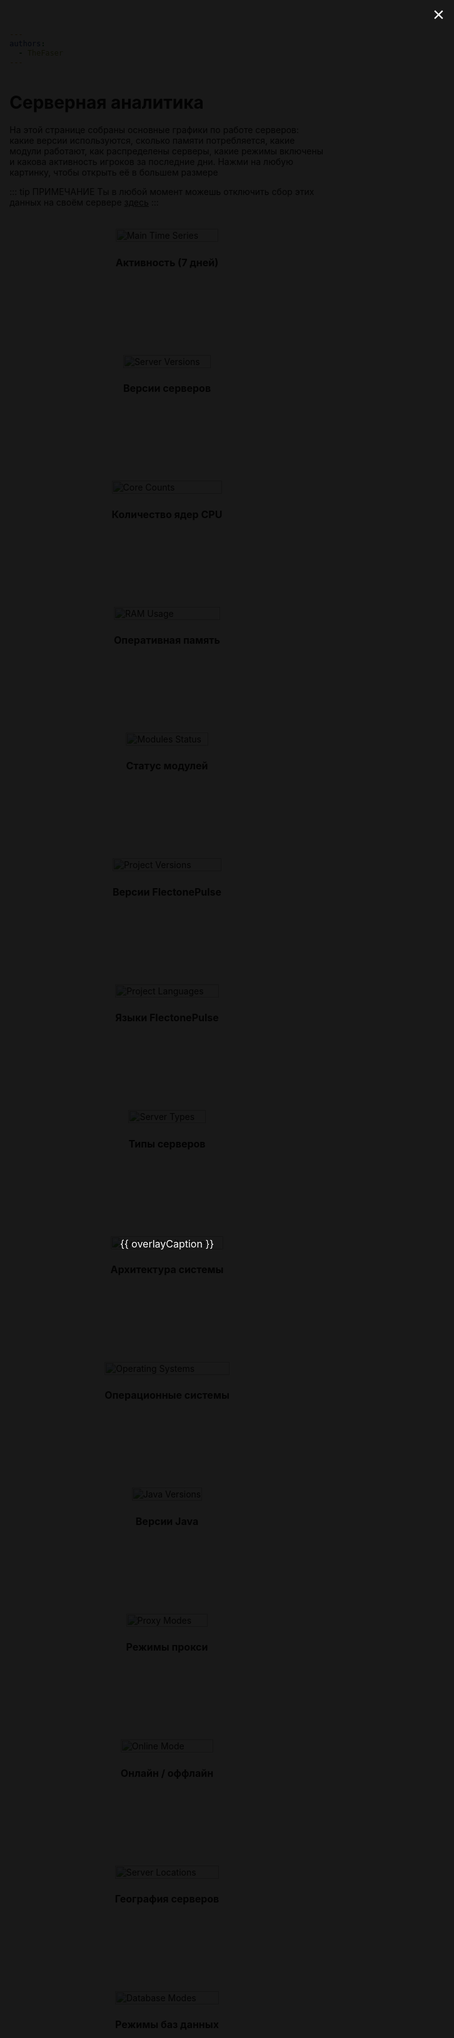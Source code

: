 ```yaml
---
authors:
  - TheFaser
---
```


<script setup>
import { ref } from 'vue'

const overlayVisible = ref(false)
const overlaySrc     = ref('')
const overlayCaption = ref('')

function showOverlay(src, caption) {
  overlaySrc.value     = src
  overlayCaption.value = caption
  overlayVisible.value = true
}

function hideOverlay() {
  overlayVisible.value = false
}
</script>

<style>
.metrics-grid {
  display: grid;
  grid-template-columns: repeat(auto-fit, minmax(200px, 1fr));
  gap: 128px;
  padding: 20px 0;
  overflow: visible;
}

.metrics-item {
  max-width: 300px;
  margin: 0 auto;
  display: flex;
  flex-direction: column;
  align-items: center;
  cursor: zoom-in;
}

.metrics-item h3 {
  font-size: 1rem;
  margin-bottom: 10px;
  text-align: center;
}

.metrics-item img {
  width: 100%;
  max-width: 300px;
  transition: transform .2s ease;
}


.metrics-item:hover img {
  transform: scale(1.05);
}

.overlay {
  position: fixed;
  top: 0; left: 0;
  width: 100vw; height: 100vh;
  background: rgba(0,0,0,0.9);
  display: flex;
  flex-direction: column;
  align-items: center;
  justify-content: center;
  z-index: 9999;
}

.overlay-img {
  max-width: 90vw;
  max-height: 80vh;
  object-fit: contain;
}

.overlay-caption {
  margin-top: 12px;
  color: #fff;
  font-size: 1rem;
  text-align: center;
}

.overlay-close {
  position: absolute;
  top: 20px; right: 30px;
  font-size: 2rem;
  background: none;
  border: none;
  color: #fff;
  cursor: pointer;
}
</style>

<div v-if="overlayVisible" class="overlay" @click.self="hideOverlay">
  <button class="overlay-close" @click="hideOverlay">×</button>
  <img :src="overlaySrc" class="overlay-img" />
  <div class="overlay-caption">{{ overlayCaption }}</div>
</div>

# Серверная аналитика

На этой странице собраны основные графики по работе серверов: 
какие версии используются, сколько памяти потребляется, 
какие модули работают, как распределены серверы, 
какие режимы включены и какова активность игроков за последние дни. 
Нажми на любую картинку, чтобы открыть её в большем размере

::: tip ПРИМЕЧАНИЕ
Ты в любой момент можешь отключить сбор этих данных на своём сервере [здесь](/docs/config#metrics)
:::

<div class="metrics-grid">

  <div class="metrics-item" @click="showOverlay('https://flectone.net/api/pulse/metrics/svg', 'Активность игроков и серверов')">
    <img src="https://flectone.net/api/pulse/metrics/svg" alt="Main Time Series">
    <h3>Активность (7 дней)</h3>
  </div>

  <div class="metrics-item" @click="showOverlay('https://flectone.net/api/pulse/metrics/svg/server-versions', 'Версии серверов')">
    <img src="https://flectone.net/api/pulse/metrics/svg/server-versions" alt="Server Versions">
    <h3>Версии серверов</h3>
  </div>

  <div class="metrics-item" @click="showOverlay('https://flectone.net/api/pulse/metrics/svg/core-counts', 'Количество ядер CPU')">
    <img src="https://flectone.net/api/pulse/metrics/svg/core-counts" alt="Core Counts">
    <h3>Количество ядер CPU</h3>
  </div>

  <div class="metrics-item" @click="showOverlay('https://flectone.net/api/pulse/metrics/svg/ram-usage', 'Использование оперативной памяти')">
    <img src="https://flectone.net/api/pulse/metrics/svg/ram-usage" alt="RAM Usage">
    <h3>Оперативная память</h3>
  </div>

  <div class="metrics-item" @click="showOverlay('https://flectone.net/api/pulse/metrics/svg/modules-status', 'Статус модулей')">
    <img src="https://flectone.net/api/pulse/metrics/svg/modules-status" alt="Modules Status">
    <h3>Статус модулей</h3>
  </div>

  <div class="metrics-item" @click="showOverlay('https://flectone.net/api/pulse/metrics/svg/project-versions', 'Версии FlectonePulse')">
    <img src="https://flectone.net/api/pulse/metrics/svg/project-versions" alt="Project Versions">
    <h3>Версии FlectonePulse</h3>
  </div>

  <div class="metrics-item" @click="showOverlay('https://flectone.net/api/pulse/metrics/svg/project-languages', 'Языки проекта')">
    <img src="https://flectone.net/api/pulse/metrics/svg/project-languages" alt="Project Languages">
    <h3>Языки FlectonePulse</h3>
  </div>

  <div class="metrics-item" @click="showOverlay('https://flectone.net/api/pulse/metrics/svg/server-types', 'Типы серверов')">
    <img src="https://flectone.net/api/pulse/metrics/svg/server-types" alt="Server Types">
    <h3>Типы серверов</h3>
  </div>

  <div class="metrics-item" @click="showOverlay('https://flectone.net/api/pulse/metrics/svg/system-archs', 'Архитектура системы')">
    <img src="https://flectone.net/api/pulse/metrics/svg/system-archs" alt="System Architectures">
    <h3>Архитектура системы</h3>
  </div>

  <div class="metrics-item" @click="showOverlay('https://flectone.net/api/pulse/metrics/svg/operation-systems', 'Операционные системы')">
    <img src="https://flectone.net/api/pulse/metrics/svg/operation-systems" alt="Operating Systems">
    <h3>Операционные системы</h3>
  </div>

  <div class="metrics-item" @click="showOverlay('https://flectone.net/api/pulse/metrics/svg/java-versions', 'Версии Java')">
    <img src="https://flectone.net/api/pulse/metrics/svg/java-versions" alt="Java Versions">
    <h3>Версии Java</h3>
  </div>

  <div class="metrics-item" @click="showOverlay('https://flectone.net/api/pulse/metrics/svg/proxy-modes', 'Режимы прокси')">
    <img src="https://flectone.net/api/pulse/metrics/svg/proxy-modes" alt="Proxy Modes">
    <h3>Режимы прокси</h3>
  </div>

  <div class="metrics-item" @click="showOverlay('https://flectone.net/api/pulse/metrics/svg/online-mode', 'Онлайн и оффлайн режимы')">
    <img src="https://flectone.net/api/pulse/metrics/svg/online-mode" alt="Online Mode">
    <h3>Онлайн / оффлайн</h3>
  </div>

  <div class="metrics-item" @click="showOverlay('https://flectone.net/api/pulse/metrics/svg/server-locations', 'География серверов')">
    <img src="https://flectone.net/api/pulse/metrics/svg/server-locations" alt="Server Locations">
    <h3>География серверов</h3>
  </div>

  <div class="metrics-item" @click="showOverlay('https://flectone.net/api/pulse/metrics/svg/database-modes', 'Режимы баз данных')">
    <img src="https://flectone.net/api/pulse/metrics/svg/database-modes" alt="Database Modes">
    <h3>Режимы баз данных</h3>
  </div>

</div>